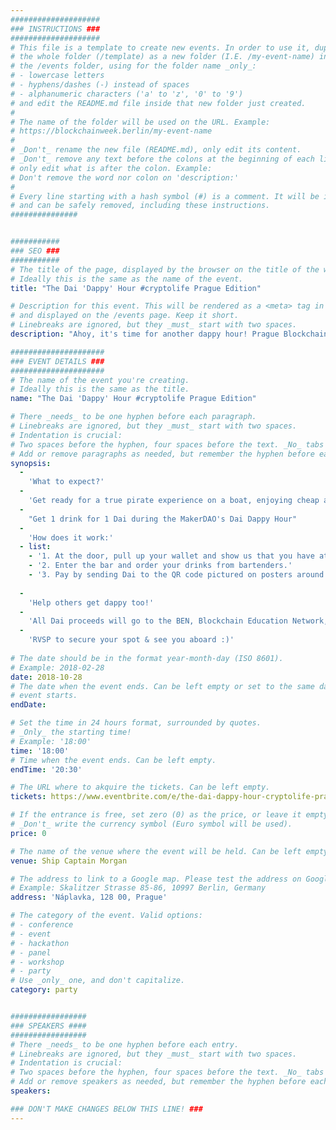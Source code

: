 ```yaml
---
####################
### INSTRUCTIONS ###
####################
# This file is a template to create new events. In order to use it, duplicate
# the whole folder (/template) as a new folder (I.E. /my-event-name) inside of
# the /events folder, using for the folder name _only_:
# - lowercase letters
# - hyphens/dashes (-) instead of spaces
# - alphanumeric characters ('a' to 'z', '0' to '9')
# and edit the README.md file inside that new folder just created.
#
# The name of the folder will be used on the URL. Example:
# https://blockchainweek.berlin/my-event-name
#
# _Don't_ rename the new file (README.md), only edit its content.
# _Don't_ remove any text before the colons at the beginning of each line,
# only edit what is after the colon. Example:
# Don't remove the word nor colon on 'description:'
#
# Every line starting with a hash symbol (#) is a comment. It will be ignored
# and can be safely removed, including these instructions.
###############


###########
### SEO ###
###########
# The title of the page, displayed by the browser on the title of the window.
# Ideally this is the same as the name of the event.
title: "The Dai 'Dappy' Hour #cryptolife Prague Edition"

# Description for this event. This will be rendered as a <meta> tag in the HTML,
# and displayed on the /events page. Keep it short.
# Linebreaks are ignored, but they _must_ start with two spaces.
description: "Ahoy, it's time for another dappy hour! Prague Blockchain Week is here and we could not resist throwing another Dai party. This time around, we will be warming up for the final party of the cryptolife Hackathon. So we found a cool bar in the walking distance from the venue (National House Smichov), just on the other side of the Vltava river."

#####################
### EVENT DETAILS ###
#####################
# The name of the event you're creating.
# Ideally this is the same as the title.
name: "The Dai 'Dappy' Hour #cryptolife Prague Edition"

# There _needs_ to be one hyphen before each paragraph.
# Linebreaks are ignored, but they _must_ start with two spaces.
# Indentation is crucial:
# Two spaces before the hyphen, four spaces before the text. _No_ tabs allowed.
# Add or remove paragraphs as needed, but remember the hyphen before each entry.
synopsis:
  -
    'What to expect?'
  -
    'Get ready for a true pirate experience on a boat, enjoying cheap and rummy drinks!'
  -
    "Get 1 drink for 1 Dai during the MakerDAO's Dai Dappy Hour"
  -  
    'How does it work:'
  - list: 
    - '1. At the door, pull up your wallet and show us that you have at least 1 Dai.'
    - '2. Enter the bar and order your drinks from bartenders.'
    - '3. Pay by sending Dai to the QR code pictured on posters around the bar/ or directly to our party staff!' 
    
  -  
    'Help others get dappy too!'
  -  
    'All Dai proceeds will go to the BEN, Blockchain Education Network, to help engage and educate the public about blockchain.'
  -  
    'RVSP to secure your spot & see you aboard :)'
    
# The date should be in the format year-month-day (ISO 8601).
# Example: 2018-02-28
date: 2018-10-28
# The date when the event ends. Can be left empty or set to the same day the
# event starts.
endDate: 

# Set the time in 24 hours format, surrounded by quotes.
# _Only_ the starting time!
# Example: '18:00'
time: '18:00'
# Time when the event ends. Can be left empty.
endTime: '20:30'

# The URL where to akquire the tickets. Can be left empty.
tickets: https://www.eventbrite.com/e/the-dai-dappy-hour-cryptolife-prague-edition-tickets-51512807193

# If the entrance is free, set zero (0) as the price, or leave it empty.
# _Don't_ write the currency symbol (Euro symbol will be used).
price: 0

# The name of the venue where the event will be held. Can be left empty.
venue: Ship Captain Morgan

# The address to link to a Google map. Please test the address on Google Maps.
# Example: Skalitzer Strasse 85-86, 10997 Berlin, Germany
address: 'Náplavka, 128 00, Prague'

# The category of the event. Valid options:
# - conference
# - event
# - hackathon
# - panel
# - workshop
# - party
# Use _only_ one, and don't capitalize.
category: party


#################
### SPEAKERS ####
#################
# There _needs_ to be one hyphen before each entry.
# Linebreaks are ignored, but they _must_ start with two spaces.
# Indentation is crucial:
# Two spaces before the hyphen, four spaces before the text. _No_ tabs allowed.
# Add or remove speakers as needed, but remember the hyphen before each entry.
speakers:

### DON'T MAKE CHANGES BELOW THIS LINE! ###
---
```

<!-- ### DON'T MAKE CHANGES BELOW THIS LINE! ### -->

<Event-Content/>
